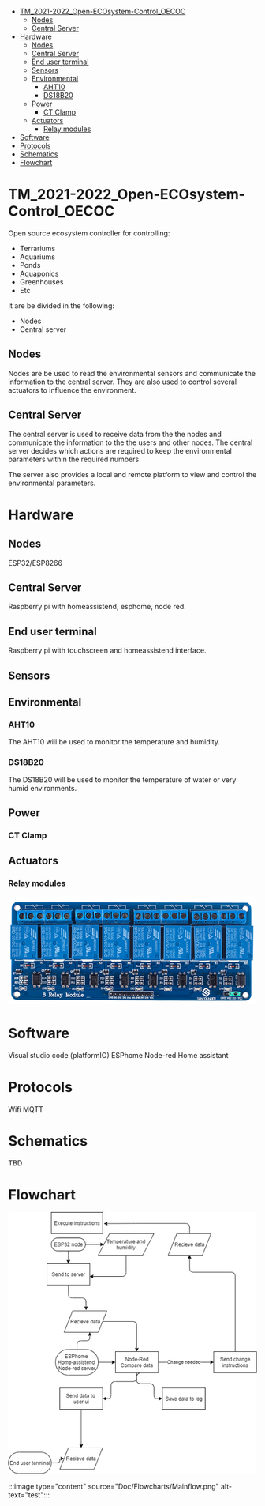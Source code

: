- [TM_2021-2022_Open-ECOsystem-Control_OECOC](#tm_2021-2022_open-ecosystem-control_oecoc)
  - [Nodes](#nodes)
  - [Central Server](#central-server)
- [Hardware](#hardware)
  - [Nodes](#nodes-1)
  - [Central Server](#central-server-1)
  - [End user terminal](#end-user-terminal)
  - [Sensors](#sensors)
  - [Environmental](#environmental)
    - [AHT10](#aht10)
    - [DS18B20](#ds18b20)
  - [Power](#power)
    - [CT Clamp](#ct-clamp)
  - [Actuators](#actuators)
    - [Relay modules](#relay-modules)
- [Software](#software)
- [Protocols](#protocols)
- [Schematics](#schematics)
- [Flowchart](#flowchart)
# TM_2021-2022_Open-ECOsystem-Control_OECOC
Open source ecosystem controller for controlling:
- Terrariums 
- Aquariums 
- Ponds
- Aquaponics
- Greenhouses 
- Etc

It are be divided in the following:
- Nodes
- Central server

## Nodes
Nodes are be used to read the environmental sensors and communicate the information to the central server. They are also used to control several actuators to influence the environment.

## Central Server
The central server is used to receive data from the the nodes and communicate the information to the the users and other nodes. The central server decides which actions are required to keep the environmental parameters within the required numbers.

The server also provides a local and remote platform to view and control the environmental parameters.

# Hardware
## Nodes
ESP32/ESP8266 

## Central Server
Raspberry pi with homeassistend, esphome, node red.

## End user terminal
Raspberry pi with touchscreen and homeassistend interface.

## Sensors
## Environmental
### AHT10
The AHT10 will be used to monitor the temperature and humidity.
### DS18B20
The DS18B20 will be used to monitor the temperature of water or very humid environments.

## Power
### CT Clamp

## Actuators
### Relay modules

![alt text][logo]

[logo]: Doc\Resources\Pictures\Hardware\8ralay_relaymodule.jpg "8 Relay relay module"

# Software

Visual studio code (platformIO)
ESPhome
Node-red
Home assistant



# Protocols
Wifi
MQTT

# Schematics
TBD
# Flowchart

![alt text](./Doc\Flowcharts\Mainflow.png "Main Flowchart")

:::image type="content" source="Doc/Flowcharts/Mainflow.png" alt-text="test":::